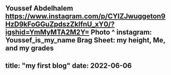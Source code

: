 Youssef Abdelhalem
https://www.instagram.com/p/CYIZJwuggeton9HzD9kFoGGuZpdszZklfnU_xY0/?igshid=YmMyMTA2M2Y=
Photo ^
instagram: Youssef_is_my_name
Brag Sheet: my height, Me, and my grades
---
title: "my first blog"
date: 2022-06-06
---
